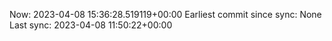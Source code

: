 Now: 2023-04-08 15:36:28.519119+00:00 Earliest commit since sync: None Last sync: 2023-04-08 11:50:22+00:00
